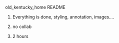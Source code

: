 old_kentucky_home README

1. Everything is done, styling, annotation, images....

2. no collab

3. 2 hours